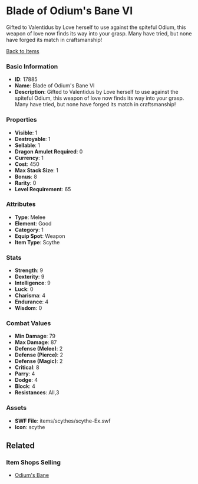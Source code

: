 # Blade of Odium's Bane VI

Gifted to Valentidus by Love herself to use against the spiteful Odium, this weapon of love now finds its way into your grasp. Many have tried, but none have forged its match in craftsmanship!

[Back to Items](../items.md)

### Basic Information

- **ID**: 17885
- **Name**: Blade of Odium&#039;s Bane VI
- **Description**: Gifted to Valentidus by Love herself to use against the spiteful Odium, this weapon of love now finds its way into your grasp. Many have tried, but none have forged its match in craftsmanship!

### Properties

- **Visible**: 1
- **Destroyable**: 1
- **Sellable**: 1
- **Dragon Amulet Required**: 0
- **Currency**: 1
- **Cost**: 450
- **Max Stack Size**: 1
- **Bonus**: 8
- **Rarity**: 0
- **Level Requirement**: 65

### Attributes

- **Type**: Melee
- **Element**: Good
- **Category**: 1
- **Equip Spot**: Weapon
- **Item Type**: Scythe

### Stats

- **Strength**: 9
- **Dexterity**: 9
- **Intelligence**: 9
- **Luck**: 0
- **Charisma**: 4
- **Endurance**: 4
- **Wisdom**: 0

### Combat Values

- **Min Damage**: 79
- **Max Damage**: 87
- **Defense (Melee)**: 2
- **Defense (Pierce)**: 2
- **Defense (Magic)**: 2
- **Critical**: 8
- **Parry**: 4
- **Dodge**: 4
- **Block**: 4
- **Resistances**: All,3

### Assets

- **SWF File**: items/scythes/scythe-Ex.swf
- **Icon**: scythe

## Related

### Item Shops Selling

- [Odium's Bane](../item-shops/582-odium-s-bane.md)


